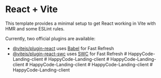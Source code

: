 # React + Vite

This template provides a minimal setup to get React working in Vite with HMR and some ESLint rules.

Currently, two official plugins are available:

- [@vitejs/plugin-react](https://github.com/vitejs/vite-plugin-react/blob/main/packages/plugin-react/README.md) uses [Babel](https://babeljs.io/) for Fast Refresh
- [@vitejs/plugin-react-swc](https://github.com/vitejs/vite-plugin-react-swc) uses [SWC](https://swc.rs/) for Fast Refresh
#   H a p p y C o d e - L a n d i n g - c l i e n t  
 #   H a p p y C o d e - L a n d i n g - c l i e n t  
 #   H a p p y C o d e - L a n d i n g - c l i e n t  
 #   H a p p y C o d e - L a n d i n g - c l i e n t  
 #   H a p p y C o d e - L a n d i n g - c l i e n t  
 #   H a p p y C o d e - L a n d i n g - c l i e n t  
 